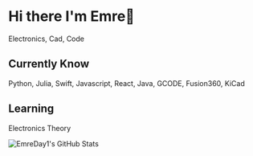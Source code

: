 #  Hi there I'm Emre👋

Electronics, Cad, Code

## Currently Know
Python, Julia, Swift, Javascript, React, Java, GCODE, Fusion360, KiCad

## Learning
Electronics Theory


<img src="https://github-readme-stats.vercel.app/api?username=EmreDay1&theme=default&show_icons=true&hide_border=true&count_private=true" alt="EmreDay1's GitHub Stats" />
